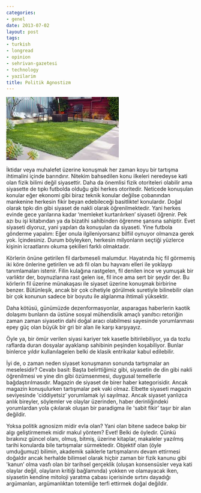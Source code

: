 ```yaml
---
categories:
- genel
date: 2013-07-02
layout: post
tags:
- turkish
- longread
- opinion
- sehrivan-gazetesi
- technology
- yazilarim
title: Politik Agnostizm
---
```


[![](/images/images)](https://encrypted-tbn0.gstatic.com/images?q=tbn:ANd9GcQ8UeoIc1jJ29OiHJBkCIMUZJH4CaZzbJB9Jv-cFTLlTMriRdMRAw)

İktidar veya muhalefet üzerine konuşmak her zaman koyu bir tartışma ihtimalini içinde barındırır. Nitekim bahsedilen konu ilkeleri neredeyse kati olan fizik bilimi değil siyasettir. Daha da önemlisi fizik otoriteleri olabilir ama siyasette de tıpkı futbolda olduğu gibi herkes otoritedir. Neticede konuşulan konular eğer ekonomi gibi biraz teknik konular değilse çobanından mankenine herkesin fikir beyan edebileceği basitlikte! konulardır. Doğal olarak tıpkı din gibi siyaset de nakli olarak öğrenilmektedir. Yani herkes evinde gece yarılarına kadar ‘memleket kurtarılırken’ siyaseti öğrenir. Pek azı bu işi kitabından ya da bizatihi sahibinden öğrenme şansına sahiptir. Evet siyaseti diyoruz, yani yapılan da konuşulan da siyaseti. Yine futbola gönderme yapalım: Eğer onula ilgileniyorsanız bilfiil oynuyor olmanıza gerek yok. İçindesiniz. Durum böyleyken, herkesin milyonların seçtiği yüzlerce kişinin icraatlarını okuma şekilleri farklı olmaktadır. 

  

Körlerin önüne getirilen fil darbımeseli malumdur. Hayatında hiç fil görmemiş iki köre önlerine getirilen ve adı fil olan bu hayvanı elleri ile yoklayıp tanımlamaları istenir. Filin kulağına rastgelen, fil denilen ince ve yumuşak bir varlıktır der, boynuzlarına rast gelen ise, fil ince ama sert bir şeydir der. Bu körlerin fil üzerine münakaşası ile siyaset üzerine konuşmak birbirine benzer. Bütünleşik, ancak bir çok cihetiyle görülmek suretiyle bilinebilir olan bir çok konunun sadece bir boyutu ile algılanma ihtimali yüksektir.

  

Daha kötüsü, günümüzde dezenformasyonlar, asparagas haberlerin kaotik dolaşımı bunların da üstüne sosyal mühendislik amaçlı yanıltıcı retoriğin zaman zaman siyasetin dahi doğal aracı olabilmesi sayesinde yorumlanması epey güç olan büyük bir gri bir alan ile karşı karşıyayız.

  

Öyle ya, bir ömür verilen siyasi kariyer tek kasetle bitirilebiliyor, ya da tozlu raflarda duran dosyalar ayaklanıp sahibinin peşinden koşabiliyor. Bunlar binlerce yıldır kullanılagelen belki de klasik entrikalar kabul edilebilir.

  

İyi de, o zaman neden siyaset konuşmanın sonunda tartışmalar an meselesidir? Cevabı basit: Başta belirttiğimiz gibi, siyasetin de din gibi nakli öğrenilmesi ve yine din gibi özümsenmesi, duygusal temellerle bağdaştırılmasıdır. Magazin de siyaset de birer haber kategorisidir. Ancak magazin konuşulurken tartışmalar pek vaki olmaz. Elbette siyaseti magazin seviyesinde 'ciddiyetsiz’ yorumlamak iyi sayılmaz. Ancak siyaset yanlızca anlık bireyler, söylemler ve olaylar üzerinden, haber derinliğindeki yorumlardan yola çıkılarak oluşan bir paradigma ile 'sabit fikir’ taşır bir alan değildir. 

  

Yoksa politik agnosizm midir evla olan? Yani olan bitene sadece bakıp bir algı geliştirmemek midir makul yöntem? Evet! Belki de öyledir. Çünkü bırakınız güncel olanı, olmuş, bitmiş, üzerine kitaplar, makaleler yazılmış tarihi konularda bile tartışmalar sürmektedir. Objektif olan (öyle umduğumuz) bilimin, akademik saiklerle tartışmalarını devam ettirmesi doğaldır ancak herhalde bilimsel olarak hiçbir zaman bir fizik kanunu gibi 'kanun’ olma vasfı olan bir tarihsel gerçeklik (oluşan konsensüsler veya kati olaylar değil, olayların kritiği bağlamında) yokken ve olamayacak iken, siyasetin kendine mitoloji yaratma çabası içerisinde sırtını dayadığı argümanları, argümanlıktan totemliğe terfi ettirmek doğal değildir.
